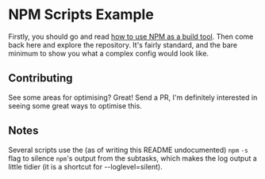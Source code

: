 # NPM Scripts Example

Firstly, you should go and read [how to use NPM as a build tool][post]. Then
come back here and explore the repository. It's fairly standard, and the bare
minimum to show you what a complex config would look like.

## Contributing

See some areas for optimising? Great! Send a PR, I'm definitely interested in
seeing some great ways to optimise this.

## Notes

Several scripts use the (as of writing this README undocumented) `npm` `-s` flag to silence `npm`'s output from the subtasks, which makes the log output a little tidier (it is a shortcut for --loglevel=silent).

[post]: http://blog.keithcirkel.co.uk/how-to-use-npm-as-a-build-tool

